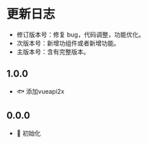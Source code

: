 # 更新日志

- 修订版本号：修复 bug，代码调整，功能优化。
- 次版本号：新增功组件或者新增功能。
- 主版本号：含有完整版本。

## 1.0.0

- 🐟 添加vueapi2x

## 0.0.0

- 🎉 初始化

